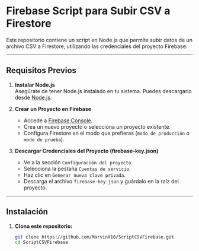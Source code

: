 # Firebase Script para Subir CSV a Firestore

Este repositorio contiene un script en Node.js que permite subir datos de un archivo CSV a Firestore, utilizando las credenciales del proyecto Firebase.

---

## Requisitos Previos

1. **Instalar Node.js**  
   Asegúrate de tener Node.js instalado en tu sistema. Puedes descargarlo desde [Node.js](https://nodejs.org/).

2. **Crear un Proyecto en Firebase**  
   - Accede a [Firebase Console](https://console.firebase.google.com/).
   - Crea un nuevo proyecto o selecciona un proyecto existente.
   - Configura Firestore en el modo que prefieras (`modo de producción` o `modo de prueba`).

3. **Descargar Credenciales del Proyecto (firebase-key.json)**  
   - Ve a la sección `Configuración del proyecto`.
   - Selecciona la pestaña `Cuentas de servicio`.
   - Haz clic en `Generar nueva clave privada`.
   - Descarga el archivo `firebase-key.json` y guárdalo en la raíz del proyecto.

---

## Instalación

1. **Clona este repositorio:**
   ```bash
   git clone https://github.com/MarvinH10/ScriptCSVFirebase.git
   cd ScriptCSVFirebase
